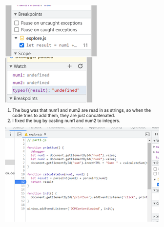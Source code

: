 ![result-calculateSum.png](result-calculateSum.png)
![result-dataType.png](result-dataType.png)

1. The bug was that num1 and num2 are read in as strings, so when the code tries to add them, they are just concatenated.
2. I fixed the bug by casting num1 and num2 to integers.


![fix.png](fix.png)